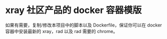 # xray 社区产品的 docker 容器模版

如果有需要，复制/修改本项目中的脚本以及 Dockerfile，保证你可以在 docker 容器中安装最新的 xray，rad 以及 rad 需要的 chrome。
